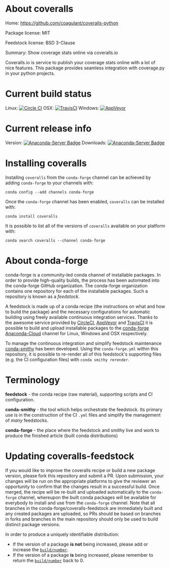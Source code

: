 About coveralls
===============

Home: https://github.com/coagulant/coveralls-python

Package license: MIT

Feedstock license: BSD 3-Clause

Summary: Show coverage stats online via coveralls.io

Coveralls.io is service to publish your coverage stats online with a lot
of nice features. This package provides seamless integration with
coverage.py in your python projects.


Current build status
====================

Linux: [![Circle CI](https://circleci.com/gh/conda-forge/coveralls-feedstock.svg?style=shield)](https://circleci.com/gh/conda-forge/coveralls-feedstock)
OSX: [![TravisCI](https://travis-ci.org/conda-forge/coveralls-feedstock.svg?branch=master)](https://travis-ci.org/conda-forge/coveralls-feedstock)
Windows: [![AppVeyor](https://ci.appveyor.com/api/projects/status/github/conda-forge/coveralls-feedstock?svg=True)](https://ci.appveyor.com/project/conda-forge/coveralls-feedstock/branch/master)

Current release info
====================
Version: [![Anaconda-Server Badge](https://anaconda.org/conda-forge/coveralls/badges/version.svg)](https://anaconda.org/conda-forge/coveralls)
Downloads: [![Anaconda-Server Badge](https://anaconda.org/conda-forge/coveralls/badges/downloads.svg)](https://anaconda.org/conda-forge/coveralls)

Installing coveralls
====================

Installing `coveralls` from the `conda-forge` channel can be achieved by adding `conda-forge` to your channels with:

```
conda config --add channels conda-forge
```

Once the `conda-forge` channel has been enabled, `coveralls` can be installed with:

```
conda install coveralls
```

It is possible to list all of the versions of `coveralls` available on your platform with:

```
conda search coveralls --channel conda-forge
```


About conda-forge
=================

conda-forge is a community-led conda channel of installable packages.
In order to provide high-quality builds, the process has been automated into the
conda-forge GitHub organization. The conda-forge organization contains one repository
for each of the installable packages. Such a repository is known as a *feedstock*.

A feedstock is made up of a conda recipe (the instructions on what and how to build
the package) and the necessary configurations for automatic building using freely
available continuous integration services. Thanks to the awesome service provided by
[CircleCI](https://circleci.com/), [AppVeyor](http://www.appveyor.com/)
and [TravisCI](https://travis-ci.org/) it is possible to build and upload installable
packages to the [conda-forge](https://anaconda.org/conda-forge)
[Anaconda-Cloud](http://docs.anaconda.org/) channel for Linux, Windows and OSX respectively.

To manage the continuous integration and simplify feedstock maintenance
[conda-smithy](http://github.com/conda-forge/conda-smithy) has been developed.
Using the ``conda-forge.yml`` within this repository, it is possible to re-render all of
this feedstock's supporting files (e.g. the CI configuration files) with ``conda smithy rerender``.


Terminology
===========

**feedstock** - the conda recipe (raw material), supporting scripts and CI configuration.

**conda-smithy** - the tool which helps orchestrate the feedstock.
                   Its primary use is in the construction of the CI ``.yml`` files
                   and simplify the management of *many* feedstocks.

**conda-forge** - the place where the feedstock and smithy live and work to
                  produce the finished article (built conda distributions)


Updating coveralls-feedstock
============================

If you would like to improve the coveralls recipe or build a new
package version, please fork this repository and submit a PR. Upon submission,
your changes will be run on the appropriate platforms to give the reviewer an
opportunity to confirm that the changes result in a successful build. Once
merged, the recipe will be re-built and uploaded automatically to the
`conda-forge` channel, whereupon the built conda packages will be available for
everybody to install and use from the `conda-forge` channel.
Note that all branches in the conda-forge/coveralls-feedstock are
immediately built and any created packages are uploaded, so PRs should be based
on branches in forks and branches in the main repository should only be used to
build distinct package versions.

In order to produce a uniquely identifiable distribution:
 * If the version of a package **is not** being increased, please add or increase
   the [``build/number``](http://conda.pydata.org/docs/building/meta-yaml.html#build-number-and-string).
 * If the version of a package **is** being increased, please remember to return
   the [``build/number``](http://conda.pydata.org/docs/building/meta-yaml.html#build-number-and-string)
   back to 0.

